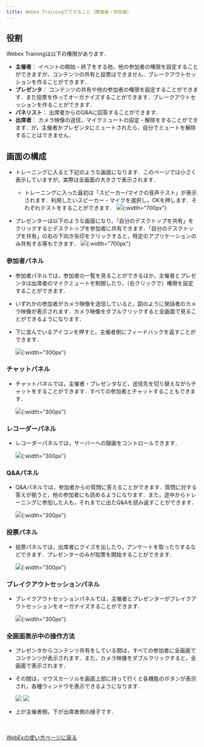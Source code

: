 ```yaml
---
title: Webex Trainingでできること（開催者・参加者）
---
```


## 役割

Webex Trainingは以下の権限があります．
* **主催者**： イベントの開始・終了をする他，他の参加者の権限を設定することができますが，コンテンツの共有と投票はできません．ブレークアウトセッションを作ることができます．
* **プレゼンタ**： コンテンツの共有や他の参加者の権限を設定することができます．また投票を作ってオーガナイズすることができます．ブレークアウトセッションを作ることができます．
* **パネリスト**： 出席者からのQ&Aに回答することができます．
* **出席者**： カメラ映像の送信，マイクミュートの設定・解除をすることができます．が，主催者かプレゼンタにミュートされたら，自分でミュートを解除することはできません．

## 画面の構成

* トレーニングに入ると下記のような画面になります．このページでは小さく表示していますが，実際は全画面の大きさで表示されます．
	* トレーニングに入った最初は「スピーカー/マイクの音声テスト」が表示されます．利用したいスピーカー・マイクを選択し，OKを押します．それぞれテストをすることができます．
	![](img/webex_training_view.png){:width="700px"}

* プレゼンターは以下のような画面になり，「自分のデスクトップを共有」をクリックするとデスクトップを参加者に共有できます．「自分のデスクトップを共有」の右の下向き矢印をクリックすると，特定のアプリケーションのみ共有する等もできます．
	![](img/webex_training_presenterview.png){:width="700px"}

### 参加者パネル

* 参加者パネルでは，参加者の一覧を見ることができるほか，主催者とプレゼンタは出席者のマイクミュートを制御したり，（右クリックで）権限を設定することができます．
* いずれかの参加者がカメラ映像を送信していると，図のように発話者のカメラ映像が表示されます．カメラ映像をダブルクリックすると全画面で見ることができるようになります．
* 下に並んでいるアイコンを押すと，主催者側にフィードバックを返すことができます．

	![](img/webex_training_participants.png){:width="300px"}

### チャットパネル

* チャットパネルでは，主催者・プレゼンタなど，送信先を切り替えながらチャットをすることができます．すべての参加者とチャットすることもできます．

	![](img/webex_training_chat.png){:width="300px"}

### レコーダーパネル

* レコーダーパネルでは，サーバーへの録画をコントロールできます．

	![](img/webex_training_recorder.png){:width="300px"}

### Q&Aパネル

* Q&Aパネルでは，参加者からの質問に答えることができます．質問に対する答えが揃うと，他の参加者にも読めるようになります．また，途中からトレーニングに参加した人も，それまでに出たQ&Aを読み返すことができます．

	![](img/webex_training_qa.png){:width="300px"}

### 投票パネル

* 投票パネルでは，出席者にクイズを出したり，アンケートを取ったりするなどできます．プレゼンターのみが投票を開始することができます．

	![](img/webex_training_poll.png){:width="300px"}

### ブレイクアウトセッションパネル

* ブレイクアウトセッションパネルでは，主催者とプレゼンターがブレイクアウトセッションをオーガナイズすることができます．

	![](img/webex_training_breakout.png){:width="300px"}

### 全画面表示中の操作方法

* プレゼンタからコンテンツ共有をしている間は，すべての参加者に全画面でコンテンツが表示されます．また，カメラ映像をダブルクリックすると，全画面で表示されます．
* その間は，マウスカーソルを画面上部に持って行くと各機能のボタンが表示され，各種ウィンドウを表示できるようになります．

	![](img/webex_training_fullscreen_buttons_host.png)
	![](img/webex_training_fullscreen_buttons_participant.png)

* 上が主催者側，下が出席者側の様子です．

<br>
<br>
<a href="index" target="_blank">WebExの使い方ページに戻る</a>
